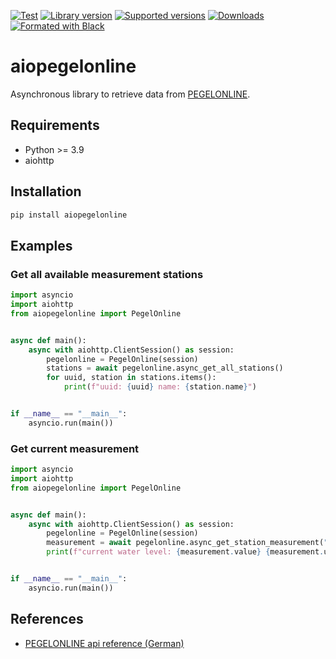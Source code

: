 [![Test](https://github.com/mib1185/aiopegelonline/actions/workflows/test.yml/badge.svg)](https://github.com/mib1185/aiopegelonline/actions/workflows/test.yml)
[![Library version](https://img.shields.io/pypi/v/aiopegelonline.svg)](https://pypi.org/project/aiopegelonline)
[![Supported versions](https://img.shields.io/pypi/pyversions/aiopegelonline.svg)](https://pypi.org/project/aiopegelonline)
[![Downloads](https://pepy.tech/badge/aiopegelonline)](https://pypi.org/project/aiopegelonline)
[![Formated with Black](https://img.shields.io/badge/code%20style-black-000000.svg)](https://github.com/psf/black)

# aiopegelonline

Asynchronous library to retrieve data from [PEGELONLINE](https://www.pegelonline.wsv.de/).

## Requirements

- Python >= 3.9
- aiohttp

## Installation

```bash
pip install aiopegelonline
```

## Examples
### Get all available measurement stations

```python
import asyncio
import aiohttp
from aiopegelonline import PegelOnline


async def main():
    async with aiohttp.ClientSession() as session:
        pegelonline = PegelOnline(session)
        stations = await pegelonline.async_get_all_stations()
        for uuid, station in stations.items():
            print(f"uuid: {uuid} name: {station.name}")


if __name__ == "__main__":
    asyncio.run(main())
```

### Get current measurement

```python
import asyncio
import aiohttp
from aiopegelonline import PegelOnline


async def main():
    async with aiohttp.ClientSession() as session:
        pegelonline = PegelOnline(session)
        measurement = await pegelonline.async_get_station_measurement("70272185-b2b3-4178-96b8-43bea330dcae")
        print(f"current water level: {measurement.value} {measurement.uom}")


if __name__ == "__main__":
    asyncio.run(main())
```

## References

- [PEGELONLINE api reference (German)](https://www.pegelonline.wsv.de/webservice/dokuRestapi)
